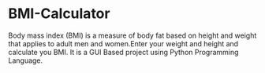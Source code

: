 # BMI-Calculator
Body mass index (BMI) is a measure of body fat based on height and weight that applies to adult men and women.Enter your weight and height and calculate you BMI.
It is a GUI Based project using Python Programming Language.
